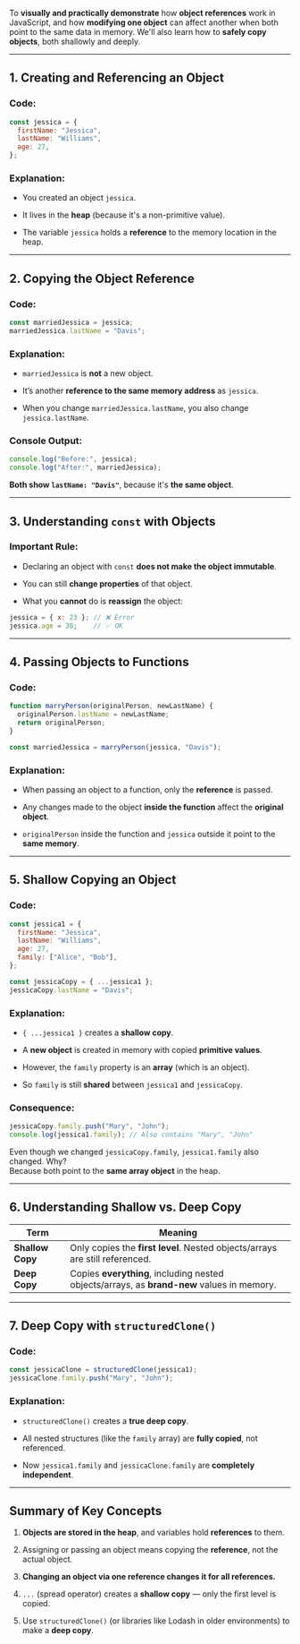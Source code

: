 
To **visually and practically demonstrate** how **object references** work in JavaScript, and how **modifying one object** can affect another when both point to the same data in memory. We'll also learn how to **safely copy objects**, both shallowly and deeply.

---

## 1. **Creating and Referencing an Object**

### Code:

```js
const jessica = {
  firstName: "Jessica",
  lastName: "Williams",
  age: 27,
};
```

### Explanation:

- You created an object `jessica`.
    
- It lives in the **heap** (because it's a non-primitive value).
    
- The variable `jessica` holds a **reference** to the memory location in the heap.
    

---

## 2. **Copying the Object Reference**

### Code:

```js
const marriedJessica = jessica;
marriedJessica.lastName = "Davis";
```


### Explanation:

- `marriedJessica` is **not** a new object.
    
- It’s another **reference to the same memory address** as `jessica`.
    
- When you change `marriedJessica.lastName`, you also change `jessica.lastName`.
    

### Console Output:

```js
console.log("Before:", jessica);
console.log("After:", marriedJessica);
```


**Both show `lastName: "Davis"`**, because it's **the same object**.

---

## 3. **Understanding `const` with Objects**

### Important Rule:

- Declaring an object with `const` **does not make the object immutable**.
    
- You can still **change properties** of that object.
    
- What you **cannot** do is **reassign** the object:
    
 ```js
jessica = { x: 23 }; // ❌ Error
jessica.age = 30;    // ✅ OK
```

    

---

## 4. **Passing Objects to Functions**

### Code:

```js
function marryPerson(originalPerson, newLastName) {
  originalPerson.lastName = newLastName;
  return originalPerson;
}

const marriedJessica = marryPerson(jessica, "Davis");
```


### Explanation:

- When passing an object to a function, only the **reference** is passed.
    
- Any changes made to the object **inside the function** affect the **original object**.
    
- `originalPerson` inside the function and `jessica` outside it point to the **same memory**.
    

---

## 5. **Shallow Copying an Object**

### Code:

```js
const jessica1 = {
  firstName: "Jessica",
  lastName: "Williams",
  age: 27,
  family: ["Alice", "Bob"],
};

const jessicaCopy = { ...jessica1 };
jessicaCopy.lastName = "Davis";
```


### Explanation:

- `{ ...jessica1 }` creates a **shallow copy**.
    
- A **new object** is created in memory with copied **primitive values**.
    
- However, the `family` property is an **array** (which is an object).
    
- So `family` is still **shared** between `jessica1` and `jessicaCopy`.
    

### Consequence:

```js
jessicaCopy.family.push("Mary", "John");
console.log(jessica1.family); // Also contains "Mary", "John"
```


Even though we changed `jessicaCopy.family`, `jessica1.family` also changed. Why?  
Because both point to the **same array object** in the heap.

---

## 6. **Understanding Shallow vs. Deep Copy**

|Term|Meaning|
|---|---|
|**Shallow Copy**|Only copies the **first level**. Nested objects/arrays are still referenced.|
|**Deep Copy**|Copies **everything**, including nested objects/arrays, as **brand-new** values in memory.|

---

## 7. **Deep Copy with `structuredClone()`**

### Code:

```js
const jessicaClone = structuredClone(jessica1);
jessicaClone.family.push("Mary", "John");

```


### Explanation:

- `structuredClone()` creates a **true deep copy**.
    
- All nested structures (like the `family` array) are **fully copied**, not referenced.
    
- Now `jessica1.family` and `jessicaClone.family` are **completely independent**.
    

---

##  Summary of Key Concepts

1. **Objects are stored in the heap**, and variables hold **references** to them.
    
2. Assigning or passing an object means copying the **reference**, not the actual object.
    
3. **Changing an object via one reference changes it for all references.**
    
4. `...` (spread operator) creates a **shallow copy** — only the first level is copied.
    
5. Use `structuredClone()` (or libraries like Lodash in older environments) to make a **deep copy**.